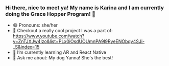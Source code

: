 ### Hi there, nice to meet ya! My name is Karina and I am currently doing the Grace Hopper Program! 👋 

- 😄 Pronouns: she/her
- 🔭 Checkout a really cool project I was a part of: https://www.youtube.com/watch?v=ZnTJXJw4Izo&list=PLx0iOsdUOUmnPA9l9RyeENObqv4SJi-_S&index=15
- 🌱 I’m currently learning AR and React Native
- 💬 Ask me about: My dog Yanna! She's the best!

<!--
**mkybun/mkybun** is a ✨ _special_ ✨ repository because its `README.md` (this file) appears on your GitHub profile.

Here are some ideas to get you started:

- 👯 I’m looking to collaborate on ...
- 🤔 I’m looking for help with ...
- 📫 How to reach me: ...
- ⚡ Fun fact: ...
-->

